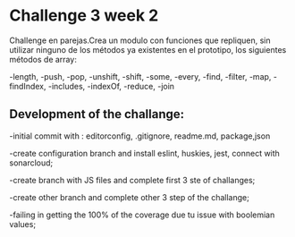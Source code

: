 # Challenge 3 week 2

Challenge en parejas.​Crea un modulo con funciones que repliquen, sin utilizar ninguno de los métodos ya existentes en el prototipo, los siguientes métodos de array:

-length,
-push,
-pop,
-unshift,
-shift,
-some,
-every,
-find,
-filter,
-map,
-findIndex,
-includes,
-indexOf,
-reduce,
-join

## Development of the challange:

-initial commit with : editorconfig, .gitignore, readme.md, package,json

-create configuration branch and install eslint, huskies, jest, connect with sonarcloud;

-create branch with JS files and complete first 3 ste of challanges;

-create other branch and complete other 3 step of the challange;

-failing in getting the 100% of the coverage due tu issue with boolemian values;
